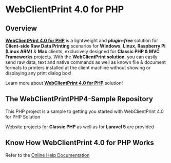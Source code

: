 # WebClientPrint 4.0 for **PHP**

## Overview
[**WebClientPrint 4.0 for PHP**](http://neodynamic.com/products/printing/raw-data/php) is a lightweight and ***plugin-free*** solution for **Client-side Raw Data Printing** scenarios for **Windows**, **Linux**, **Raspberry Pi (Linux ARM)** & **Mac** clients, exclusively designed for **Classic PHP & MVC Frameworks** projects. With the **WebClientPrint solution**, you can easily send raw data, text and native commands as well as known file & document formats to printers installed at the client machine without showing or displaying any print dialog box!

Learn more about [**WebClientPrint 4.0 for PHP**](http://neodynamic.com/products/printing/raw-data/php/) solution!

## The WebClientPrintPHP4-Sample Repository
This PHP project is a sample to getting you started with WebClientPrint 4.0 for PHP Solution

Website projects for **Classic PHP** as well as for **Laravel 5** are provided

## Know How WebClientPrint 4.0 for PHP Works
Refer to the [Online Help Documentation](http://neodynamic.com/Products/Help/WebClientPrintPHP4.0/index.html)
